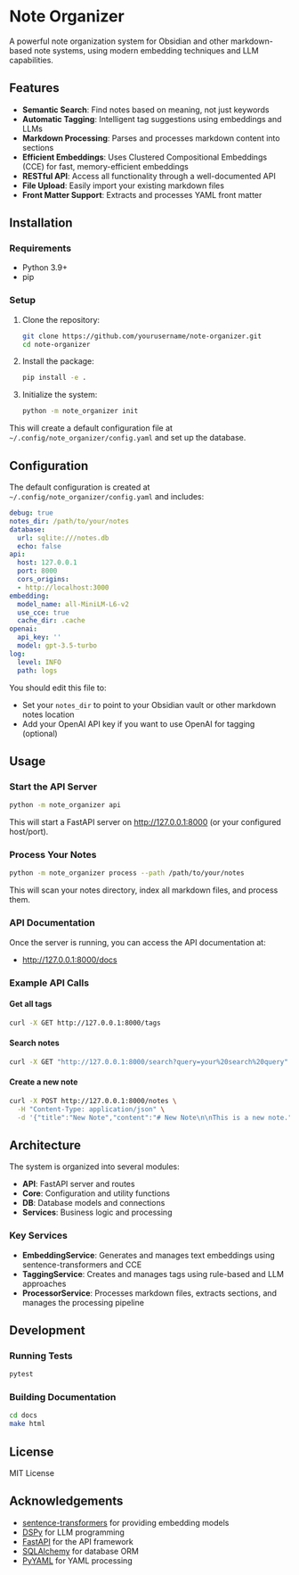 # Note Organizer

A powerful note organization system for Obsidian and other markdown-based note systems, using modern embedding techniques and LLM capabilities.

## Features

- **Semantic Search**: Find notes based on meaning, not just keywords
- **Automatic Tagging**: Intelligent tag suggestions using embeddings and LLMs
- **Markdown Processing**: Parses and processes markdown content into sections
- **Efficient Embeddings**: Uses Clustered Compositional Embeddings (CCE) for fast, memory-efficient embeddings
- **RESTful API**: Access all functionality through a well-documented API
- **File Upload**: Easily import your existing markdown files
- **Front Matter Support**: Extracts and processes YAML front matter

## Installation

### Requirements

- Python 3.9+
- pip

### Setup

1. Clone the repository:
   ```bash
   git clone https://github.com/yourusername/note-organizer.git
   cd note-organizer
   ```

2. Install the package:
   ```bash
   pip install -e .
   ```

3. Initialize the system:
   ```bash
   python -m note_organizer init
   ```

This will create a default configuration file at `~/.config/note_organizer/config.yaml` and set up the database.

## Configuration

The default configuration is created at `~/.config/note_organizer/config.yaml` and includes:

```yaml
debug: true
notes_dir: /path/to/your/notes
database:
  url: sqlite:///notes.db
  echo: false
api:
  host: 127.0.0.1
  port: 8000
  cors_origins:
  - http://localhost:3000
embedding:
  model_name: all-MiniLM-L6-v2
  use_cce: true
  cache_dir: .cache
openai:
  api_key: ''
  model: gpt-3.5-turbo
log:
  level: INFO
  path: logs
```

You should edit this file to:
- Set your `notes_dir` to point to your Obsidian vault or other markdown notes location
- Add your OpenAI API key if you want to use OpenAI for tagging (optional)

## Usage

### Start the API Server

```bash
python -m note_organizer api
```

This will start a FastAPI server on http://127.0.0.1:8000 (or your configured host/port).

### Process Your Notes

```bash
python -m note_organizer process --path /path/to/your/notes
```

This will scan your notes directory, index all markdown files, and process them.

### API Documentation

Once the server is running, you can access the API documentation at:
- http://127.0.0.1:8000/docs

### Example API Calls

#### Get all tags

```bash
curl -X GET http://127.0.0.1:8000/tags
```

#### Search notes

```bash
curl -X GET "http://127.0.0.1:8000/search?query=your%20search%20query"
```

#### Create a new note

```bash
curl -X POST http://127.0.0.1:8000/notes \
  -H "Content-Type: application/json" \
  -d '{"title":"New Note","content":"# New Note\n\nThis is a new note.","tags":["example"]}'
```

## Architecture

The system is organized into several modules:

- **API**: FastAPI server and routes
- **Core**: Configuration and utility functions
- **DB**: Database models and connections
- **Services**: Business logic and processing

### Key Services

- **EmbeddingService**: Generates and manages text embeddings using sentence-transformers and CCE
- **TaggingService**: Creates and manages tags using rule-based and LLM approaches
- **ProcessorService**: Processes markdown files, extracts sections, and manages the processing pipeline

## Development

### Running Tests

```bash
pytest
```

### Building Documentation

```bash
cd docs
make html
```

## License

MIT License

## Acknowledgements

- [sentence-transformers](https://github.com/UKPLab/sentence-transformers) for providing embedding models
- [DSPy](https://github.com/stanfordnlp/dspy) for LLM programming
- [FastAPI](https://fastapi.tiangolo.com/) for the API framework
- [SQLAlchemy](https://www.sqlalchemy.org/) for database ORM
- [PyYAML](https://pyyaml.org/) for YAML processing 